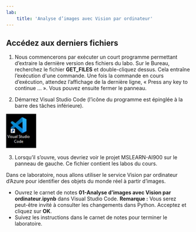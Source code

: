 ```yaml
---
lab:
    title: 'Analyse d’images avec Vision par ordinateur'
---
```


## Accédez aux derniers fichiers 

1. Nous commencerons par exécuter un court programme permettant d’extraire la dernière version des fichiers du labo. Sur le Bureau, recherchez le fichier **GET_FILES** et double-cliquez dessus. Cela entraîne l’exécution d'une commande. Une fois la commande en cours d’exécution, attendez l’affichage de la dernière ligne, « Press any key to continue ... ». Vous pouvez ensuite fermer le panneau.

2.  Démarrez Visual Studio Code (l’icône du programme est épinglée à la barre des tâches inférieure). 

![Icône Visual Studio Code](./images/vscode.jpg)

3. Lorsqu’il s’ouvre, vous devriez voir le projet MSLEARN-AI900 sur le panneau de gauche. Ce fichier contient les labos du cours. 

Dans ce laboratoire, nous allons utiliser le service Vision par ordinateur d’Azure pour identifier des objets du monde réel à partir d’images.

-  Ouvrez le carnet de notes **01-Analyse d’images avec Vision par ordinateur.ipynb** dans Visual Studio Code. **Remarque :** Vous serez peut-être invité à consulter les changements dans Python. Acceptez et cliquez sur **OK**.  
-  Suivez les instructions dans le carnet de notes pour terminer le laboratoire.
